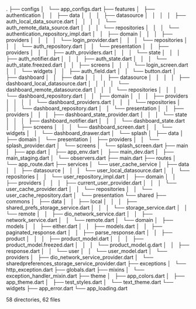.
├── configs
│   └── app_configs.dart
├── features
│   ├── authentication
│   │   ├── data
│   │   │   ├── datasource
│   │   │   │   ├── auth_local_data_source.dart
│   │   │   │   └── auth_remote_data_source.dart
│   │   │   └── repositories
│   │   │       └── authentication_repository_impl.dart
│   │   ├── domain
│   │   │   ├── providers
│   │   │   │   └── login_provider.dart
│   │   │   └── repositories
│   │   │       └── auth_repository.dart
│   │   └── presentation
│   │       ├── providers
│   │       │   ├── auth_providers.dart
│   │       │   └── state
│   │       │       ├── auth_notifier.dart
│   │       │       ├── auth_state.dart
│   │       │       └── auth_state.freezed.dart
│   │       ├── screens
│   │       │   └── login_screen.dart
│   │       └── widgets
│   │           ├── auth_field.dart
│   │           └── button.dart
│   ├── dashboard
│   │   ├── data
│   │   │   ├── datasource
│   │   │   │   ├── dashboard_local_datasource.dart
│   │   │   │   └── dashboard_remote_datasource.dart
│   │   │   └── repositories
│   │   │       └── dashboard_repository.dart
│   │   ├── domain
│   │   │   ├── providers
│   │   │   │   └── dashboard_providers.dart
│   │   │   └── repositories
│   │   │       └── dashboard_repository.dart
│   │   └── presentation
│   │       ├── providers
│   │       │   ├── dashboard_state_provider.dart
│   │       │   └── state
│   │       │       ├── dashboard_notifier.dart
│   │       │       └── dashboard_state.dart
│   │       ├── screens
│   │       │   └── dashboard_screen.dart
│   │       └── widgets
│   │           └── dashboard_drawer.dart
│   └── splash
│       ├── data
│       ├── domain
│       └── presentation
│           ├── providers
│           │   └── splash_provider.dart
│           └── screens
│               └── splash_screen.dart
├── main
│   ├── app.dart
│   ├── app_env.dart
│   ├── main_dev.dart
│   ├── main_staging.dart
│   └── observers.dart
├── main.dart
├── routes
│   └── app_route.dart
├── services
│   └── user_cache_service
│       ├── data
│       │   ├── datasource
│       │   │   └── user_local_datasource.dart
│       │   └── repositories
│       │       └── user_repository_impl.dart
│       ├── domain
│       │   ├── providers
│       │   │   ├── current_user_provider.dart
│       │   │   └── user_cache_provider.dart
│       │   └── repositories
│       │       └── user_cache_repository.dart
│       └── presentation
└── shared
    ├── commons
    │   ├── data
    │   │   ├── local
    │   │   │   ├── shared_prefs_storage_service.dart
    │   │   │   └── storage_service.dart
    │   │   └── remote
    │   │       ├── dio_network_service.dart
    │   │       ├── network_service.dart
    │   │       └── remote.dart
    │   └── domain
    │       ├── models
    │       │   ├── either.dart
    │       │   ├── models.dart
    │       │   ├── paginated_response.dart
    │       │   ├── parse_response.dart
    │       │   ├── product
    │       │   │   ├── product_model.dart
    │       │   │   ├── product_model.freezed.dart
    │       │   │   └── product_model.g.dart
    │       │   ├── response.dart
    │       │   └── user
    │       │       └── user_model.dart
    │       └── providers
    │           ├── dio_network_service_provider.dart
    │           └── sharedpreferences_storage_service_provider.dart
    ├── exceptions
    │   └── http_exception.dart
    ├── globals.dart
    ├── mixins
    │   └── exception_handler_mixin.dart
    ├── theme
    │   ├── app_colors.dart
    │   ├── app_theme.dart
    │   ├── test_styles.dart
    │   └── text_theme.dart
    └── widgets
        ├── app_error.dart
        └── app_loading.dart

58 directories, 62 files
